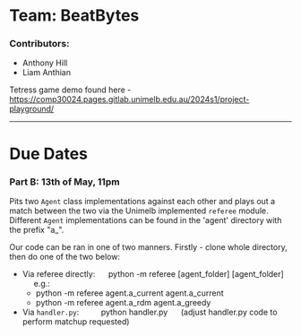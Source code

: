 # Team: BeatBytes
### Contributors:
* Anthony Hill
* Liam Anthian

Tetress game demo found here - https://comp30024.pages.gitlab.unimelb.edu.au/2024s1/project-playground/

---
# Due Dates
### Part B: 13th of May, 11pm

Pits two `Agent` class implementations against each other and plays out a match between the two via the Unimelb 
implemented `referee` module. Different `Agent` implementations can be found in the 'agent' directory with the prefix "a_".

Our code can be ran in one of two manners. Firstly - clone whole directory, then do one of the two below:
* Via referee directly:  &nbsp;&nbsp;&nbsp;&nbsp;  python -m referee [agent_folder] [agent_folder]
  &nbsp;&nbsp;&nbsp;&nbsp;
  e.g.:
  * python -m referee agent.a_current agent.a_current
  * python -m referee agent.a_rdm agent.a_greedy
* Via `handler.py`:  &nbsp;&nbsp;&nbsp;&nbsp;&nbsp;&nbsp;&nbsp;&nbsp;  python handler.py
  &nbsp;&nbsp;&nbsp;&nbsp; (adjust handler.py code to perform matchup requested)
